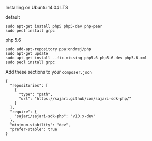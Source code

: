Installing on Ubuntu 14.04 LTS

default
```
sudo apt-get install php5 php5-dev php-pear
sudo pecl install grpc
```

php 5.6
```
sudo add-apt-repository ppa:ondrej/php
sudo apt-get update
sudo apt-get install --fix-missing php5.6 php5.6-dev php5.6-xml
sudo pecl install grpc
```

Add these sections to your `composer.json`
```
{
  "repositories": [
    {
      "type": "path",
      "url": "https://sajari.github/com/sajari-sdk-php/"
    }
  ],
  "require": {
    "sajari/sajari-sdk-php": "v10.x-dev"
  },
  "minimum-stability": "dev",
  "prefer-stable": true
}
```

